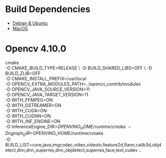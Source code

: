 # Build Dependencies 
- [Debian & Ubuntu](./dep-debian.md)
- [MacOS](./dep-macos.md)

# Opencv 4.10.0
cmake \
-D CMAKE_BUILD_TYPE=RELEASE \\
-D BUILD_SHARED_LIBS=OFF \\
-D BUILD_ZLIB=OFF \
-D CMAKE_INSTALL_PREFIX=/usr/local \
-D OPENCV_EXTRA_MODULES_PATH=../opencv_contrib/modules \
-D OPENCV_JAVA_SOURCE_VERSION=11 \
-D OPENCV_JAVA_TARGET_VERSION=11 \
-D WITH_FFMPEG=ON \
-D WITH_GSTREAMER=ON \
-D WITH_CUDA=ON \
-D WITH_CUDNN=ON \
-D WITH_INF_ENGINE=ON \
-D InferenceEngine_DIR=$OPENVINO_HOME/runtime/cmake \
-D ngraph_DIR=$OPENVINO_HOME/runtime/cmake \
-D BUILD_LIST=core,java,imgcodec,video,videoio,feature2d,flann,calib3d,objdetect,dnn,dnn_superres,dnn_objdetect,superres,face,text,cudev .. 

